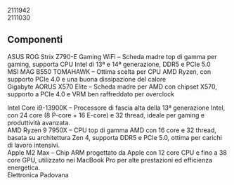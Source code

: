 2111942  
2111030  

## Componenti

ASUS ROG Strix Z790-E Gaming WiFi – Scheda madre top di gamma per gaming, supporta CPU Intel di 13ª e 14ª generazione, DDR5 e PCIe 5.0  
MSI MAG B550 TOMAHAWK – Ottima scelta per CPU AMD Ryzen, con supporto PCIe 4.0 e una buona dissipazione del calore  
Gigabyte AORUS X570 Elite – Scheda madre per AMD con chipset X570, supporto a PCIe 4.0 e VRM ben raffreddato per overclock  

Intel Core i9-13900K – Processore di fascia alta della 13ª generazione Intel, con 24 core (8 P-core + 16 E-core) e 32 thread, ideale per gaming e produttività avanzata.  
AMD Ryzen 9 7950X – CPU top di gamma AMD con 16 core e 32 thread, basata su architettura Zen 4, supporta DDR5 e PCIe 5.0, ottima per carichi di lavoro intensivi.  
Apple M2 Max – Chip ARM progettato da Apple con 12 core CPU e fino a 38 core GPU, utilizzato nei MacBook Pro per alte prestazioni ed efficienza energetica.  
Elettronica Padovana  
